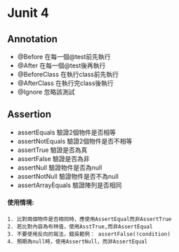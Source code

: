# Junit 4

## Annotation

* @Before
  在每一個@test前先執行
* @After
  在每一個@test後再執行
* @BeforeClass
  在執行class前先執行
* @AfterClass
  在執行完class後執行
* @Ignore
  忽略該測試

## Assertion
 * assertEquals 驗證2個物件是否相等
 * assertNotEquals 驗證2個物件是否不相等
 * assertTrue 驗證是否為真
 * assertFalse 驗證是否為非
 * assertNull 驗證物件是否為null
 * assertNotNull 驗證物件是否不為null
 * assertArrayEquals 驗證陣列是否相同
 #### 使用情境: 
    1. 比對兩個物件是否相同時，應使用AssertEqual而非AssertTrue
    2. 若比對內容為布林值，使用AsstTrue,而非AssertEqual
    3. 不要使用反向的寫法，錯吳範例： assertFalse(!condition)
    4. 預期為null時，使用AssertNull，而非AssertEqual
